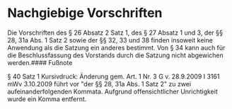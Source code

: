 # Nachgiebige Vorschriften

Die Vorschriften des § 26 Absatz 2 Satz 1, des § 27 Absatz 1 und 3, der §§ 28, 31a Abs. 1 Satz 2 sowie der §§ 32, 33 und 38 finden insoweit keine Anwendung als die Satzung ein anderes bestimmt. Von § 34 kann auch für die Beschlussfassung des Vorstands durch die Satzung nicht abgewichen werden.#### Fußnote

§ 40 Satz 1 Kursivdruck: Änderung gem. Art. 1 Nr. 3 G v. 28.9.2009 I 3161 mWv 3.10.2009 führt vor "der §§ 28, 31a Abs. 1 Satz 2" zu zwei aufeinanderfolgenden Kommata. Aufgrund offensichtlicher Unrichtigkeit wurde ein Komma entfernt. 

